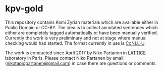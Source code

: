 # kpv-gold

This repository contains Komi Zyrian materials which are available either in Public Domain or CC-BY. The idea is to collect annotated sentences which either are completely tagged automatically or have been manually verified. Currently the work is very preliminary and not at stage where manual checking would had started. The format currently in use is [CoNLL-U](http://universaldependencies.org/format.html).

The work is conducted since April 2017 by Niko Partanen in [LATTICE](http://www.lattice.cnrs.fr/) laboratory in Paris. Please contact Niko Partanen by email (nikotapiopartanen@gmail.com) in case there are questions or comments.